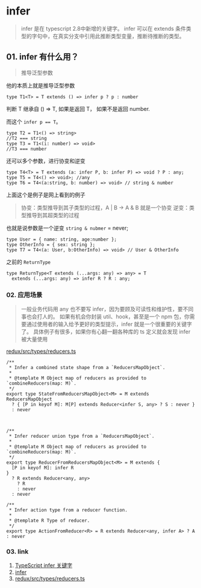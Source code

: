 # infer

> infer 是在 typescript 2.8中新增的关键字。
> infer 可以在 extends 条件类型的字句中，在真实分支中引用此推断类型变量，推断待推断的类型。

## 01. infer 有什么用？

> 推导泛型参数

他的本质上就是推导泛型参数

```
type T1<T> = T extends () => infer p ? p : number 
```

判断 T 继承自 () => T, 如果是返回 T， 如果不是返回 number.

而这个 `infer p == T`。

```
type T2 = T1<() => string>
//T2 === string
type T3 = T1<(i: number) => void>
//T3 === number
```

还可以多个参数，进行协变和逆变

```
type T4<T> = T extends (a: infer P, b: infer P) => void ? P : any;
type T5 = T4<() => void>; //any
type T6 = T4<(a:string, b: number) => void> // string & number
```

上面这个是例子是网上看到的例子

> 协变：类型推导到其子类型的过程，A | B -> A & B 就是一个协变
> 逆变：类型推导到其超类型的过程

也就是说参数是一个逆变 `string & nubmer` = never;

```
type User = { name: string, age:number };
type OtherInfo = { sex: string };
type T7 = T4<(a: User, b:OtherInfo) => void> // User & OtherInfo
```

之前的 `ReturnType`

```
type ReturnType<T extends (...args: any) => any> = T 
  extends (...args: any) => infer R ? R : any;
```

### 02. 应用场景

> 一般业务代码用 any 也不要写 infer，因为要顾及可读性和维护性，要不同事也会打人的。
如果有机会你封装 util、hook，甚至是一个 npm 包，你需要通过使用者的输入给予更好的类型提示，infer 就是一个很重要的关键字了。
具体例子有很多，如果你有心翻一翻各种库的 ts 定义就会发现 infer 被大量使用

[redux/src/types/reducers.ts](https://github.com/reduxjs/redux/blob/8ad084251a5b3e4617157fc52795b6284e68bc1e/src/types/reducers.ts#L48)

```
/**
 * Infer a combined state shape from a `ReducersMapObject`.
 *
 * @template M Object map of reducers as provided to `combineReducers(map: M)`.
 */
export type StateFromReducersMapObject<M> = M extends ReducersMapObject
  ? { [P in keyof M]: M[P] extends Reducer<infer S, any> ? S : never }
  : never
  
 

/**
 * Infer reducer union type from a `ReducersMapObject`.
 *
 * @template M Object map of reducers as provided to `combineReducers(map: M)`.
 */
export type ReducerFromReducersMapObject<M> = M extends {
  [P in keyof M]: infer R
}
  ? R extends Reducer<any, any>
    ? R
    : never
  : never

/**
 * Infer action type from a reducer function.
 *
 * @template R Type of reducer.
 */
export type ActionFromReducer<R> = R extends Reducer<any, infer A> ? A : never
```

### 03. link

1. [TypeScript infer 关键字](http://www.semlinker.com/ts-infer/)
2. [infer](https://jkchao.github.io/typescript-book-chinese/tips/infer.html#%E4%B8%80%E4%BA%9B%E7%94%A8%E4%BE%8B)
3. [redux/src/types/reducers.ts](https://github.com/reduxjs/redux/blob/8ad084251a5b3e4617157fc52795b6284e68bc1e/src/types/reducers.ts#L48)
